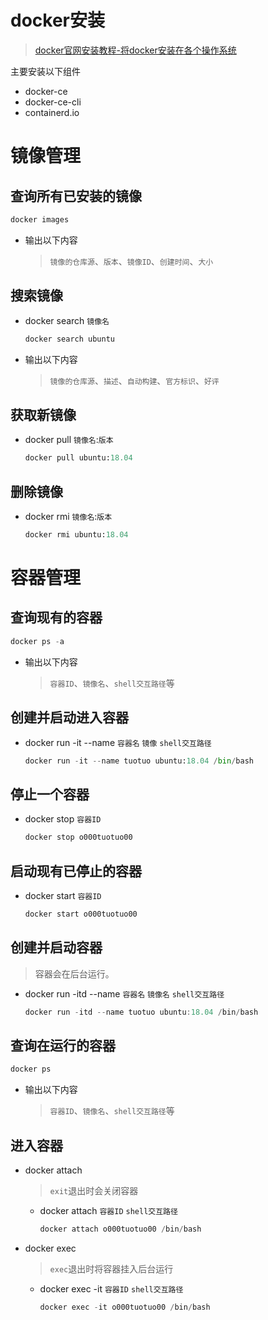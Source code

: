 # docker安装
> [docker官网安装教程-将docker安装在各个操作系统](https://docs.docker.com/get-docker/)<br>
<!--  ceshi  -->
主要安装以下组件
- docker-ce
- docker-ce-cli
- containerd.io

# 镜像管理
## 查询所有已安装的镜像

```python
docker images
```

- 输出以下内容
  
  > `镜像的仓库源`、`版本`、`镜像ID`、`创建时间`、`大小`

## 搜索镜像

- docker search `镜像名`

  ```python
  docker search ubuntu
  ```
  
- 输出以下内容
  
  > `镜像的仓库源`、`描述`、`自动构建`、`官方标识`、`好评`
  
## 获取新镜像

- docker pull `镜像名`:`版本`

  ```python
  docker pull ubuntu:18.04
  ```

## 删除镜像
- docker rmi `镜像名`:`版本`
  
  ```python
  docker rmi ubuntu:18.04
  ```

# 容器管理

## 查询现有的容器

```python
docker ps -a
```

- 输出以下内容
  
  > `容器ID`、`镜像名`、`shell交互路径`等
  
## 创建并启动进入容器
- docker run -it --name `容器名` `镜像` `shell交互路径`
  
  ```python
  docker run -it --name tuotuo ubuntu:18.04 /bin/bash
  ```
## 停止一个容器
- docker stop `容器ID`

  ```c
  docker stop o000tuotuo00
  ```
## 启动现有已停止的容器
- docker start `容器ID`
  
  ```python
  docker start o000tuotuo00
  ```
## 创建并启动容器
> 容器会在后台运行。
- docker run -itd --name `容器名` `镜像名` `shell交互路径`

  ```c
  docker run -itd --name tuotuo ubuntu:18.04 /bin/bash
  ```
## 查询在运行的容器

```c
docker ps
```

- 输出以下内容
  
  > `容器ID`、`镜像名`、`shell交互路径`等
  
## 进入容器
- docker attach
  
  > `exit`退出时会关闭容器
  
  - docker attach `容器ID` `shell交互路径`

    ```C
    docker attach o000tuotuo00 /bin/bash
    ```
- docker exec
  
  > `exec`退出时将容器挂入后台运行
  
  - docker exec -it `容器ID` `shell交互路径`
    
    ```c
    docker exec -it o000tuotuo00 /bin/bash
    ```
